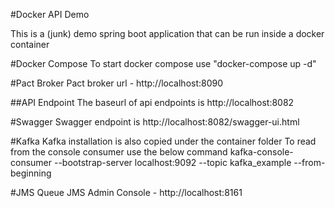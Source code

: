 #Docker API Demo

This is a (junk) demo spring boot application that can be run inside a docker
container

#Docker Compose
To start docker compose use "docker-compose up -d"

#Pact Broker
Pact broker url - http://localhost:8090

##API Endpoint 
The baseurl of api endpoints is http://localhost:8082

#Swagger
Swagger endpoint is http://localhost:8082/swagger-ui.html

#Kafka
Kafka installation is also copied under the container folder
To read from the console consumer use the below command
kafka-console-consumer --bootstrap-server localhost:9092 --topic kafka_example --from-beginning 

#JMS Queue
JMS Admin Console - http://localhost:8161

